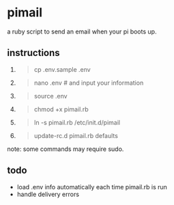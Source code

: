 pimail
======

  a ruby script to send an email when your pi boots up.


instructions
------------
  1. > cp .env.sample .env
  2. > nano .env  # and input your information
  3. > source .env
  4. > chmod +x pimail.rb
  5. > ln -s pimail.rb /etc/init.d/pimail
  6. > update-rc.d pimail.rb defaults

note: some commands may require sudo.


todo
----
  * load .env info automatically each time pimail.rb is run
  * handle delivery errors
